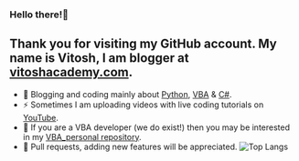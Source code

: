 ### Hello there!👋
## Thank you for visiting my GitHub account. My name is Vitosh, I am blogger at [vitoshacademy.com](https://vitoshacademy.com).

- 🔭 Blogging and coding mainly about [Python](https://www.vitoshacademy.com/category/python/), [VBA](https://www.vitoshacademy.com/category/vba-tricks/) & [C#](https://www.vitoshacademy.com/category/c-sharp-tricks/).
- ⚡ Sometimes I am uploading videos with live coding tutorials on [YouTube](https://www.youtube.com/user/vitoshacademy).
- 👯 If you are a VBA developer (we do exist!) then you may be interested in my [VBA_personal repository](https://github.com/Vitosh/VBA_personal).
- 💬 Pull requests, adding new features will be appreciated.
![Top Langs](https://github-readme-stats.vercel.app/api/top-langs/?username=Vitosh&layout=compact&theme=radical)
